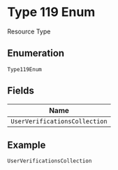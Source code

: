 
# Type 119 Enum

Resource Type

## Enumeration

`Type119Enum`

## Fields

| Name |
|  --- |
| `UserVerificationsCollection` |

## Example

```
UserVerificationsCollection
```

